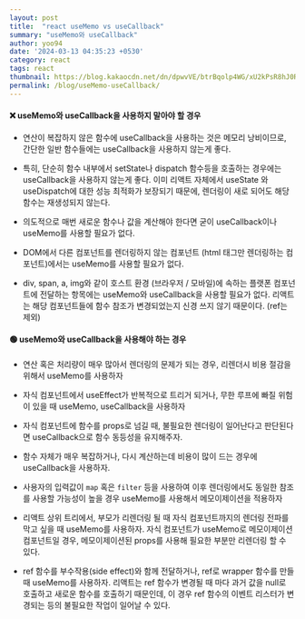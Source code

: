 ```yaml
---
layout: post
title:  "react useMemo vs useCallback"
summary: "useMemo와 useCallback"
author: yoo94
date: '2024-03-13 04:35:23 +0530'
category: react
tags: react
thumbnail: https://blog.kakaocdn.net/dn/dpwvVE/btrBqolp4WG/xU2kPsR8hJ0Rpx9B1LSoZ1/img.png
permalink: /blog/useMemo-useCallback/
---
```

#### ❌ useMemo와 useCallback을 사용하지 말아야 할 경우

- 연산이 복잡하지 않은 함수에 useCallback을 사용하는 것은 메모리 낭비이므로, 간단한 일반 함수들에는 useCallback을 사용하지 않는게 좋다.

- 특히, 단순히 함수 내부에서 setState나 dispatch 함수등을 호출하는 경우에는 useCallback을 사용하지 않는게 좋다. 이미 리액트 자체에서 useState 와 useDispatch에 대한 성능 최적화가 보장되기 때문에, 렌더링이 새로 되어도 해당 함수는 재생성되지 않는다.
- 의도적으로 매번 새로운 함수나 값을 계산해야 한다면 굳이 useCallback이나 useMemo를 사용할 필요가 없다.

- DOM에서 다른 컴포넌트를 렌더링하지 않는 컴포넌트 (html 태그만 렌더링하는 컴포넌트)에서는 useMemo를 사용할 필요가 없다.

- div, span, a, img와 같이 호스트 환경 (브라우저 / 모바일)에 속하는 플랫폰 컴포넌트에 전달하는 항목에는 useMemo와 useCallback을 사용할 필요가 없다. 리액트는 해당 컴포넌트들에 함수 참조가 변경되었는지 신경 쓰지 않기 때문이다. (ref는 제외)

#### 🟢 useMemo와 useCallback을 사용해야 하는 경우

- 연산 혹은 처리량이 매우 많아서 렌더링의 문제가 되는 경우, 리렌더시 비용 절감을 위해서 useMemo를 사용하자

- 자식 컴포넌트에서 useEffect가 반복적으로 트리거 되거나, 무한 루프에 빠질 위험이 있을 때 useMemo, useCallback을 사용하자

- 자식 컴포넌트에 함수를 props로 넘길 때, 불필요한 렌더링이 일어난다고 판단된다면 useCallback으로 함수 동등성을 유지해주자.

- 함수 자체가 매우 복잡하거나, 다시 계산하는데 비용이 많이 드는 경우에 useCallback을 사용하자.

- 사용자의 입력값이 `map` 혹은 `filter` 등을 사용하여 이후 렌더링에서도 동일한 참조를 사용할 가능성이 높을 경우 useMemo를 사용해서 메모이제이션을 적용하자

- 리액트 상위 트리에서, 부모가 리렌더링 될 때 자식 컴포넌트까지의 렌더링 전파를 막고 싶을 때 useMemo를 사용하자. 자식 컴포넌트가 useMemo로 메모이제이션 컴포넌트일 경우, 메모이제이션된 props를 사용해 필요한 부분만 리렌더링 할 수 있다.

- ref 함수를 부수작용(side effect)와 함께 전달하거나, ref로 wrapper 함수를 만들 때 useMemo를 사용하자. 리액트는 ref 함수가 변경될 때 마다 과거 값을 null로 호출하고 새로운 함수를 호출하기 때문인데, 이 경우 ref 함수의 이벤트 리스터가 변경되는 등의 불필요한 작업이 일어날 수 있다.
